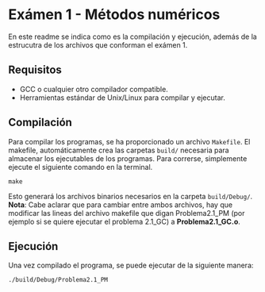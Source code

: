# Exámen 1 - Métodos numéricos

En este readme se indica como es la compilación y ejecución, además de la estrucutra de los archivos que conforman el exámen 1.

## Requisitos

- GCC o cualquier otro compilador compatible.
- Herramientas estándar de Unix/Linux para compilar y ejecutar.

## Compilación

Para compilar los programas, se ha proporcionado un archivo `Makefile`. El makefile, automáticamente crea las carpetas `build/` necesaria para almacenar los ejecutables de los programas. Para correrse, simplemente ejecute el siguiente comando en la terminal.

```
make
```

Esto generará los archivos binarios necesarios en la carpeta `build/Debug/`. **Nota**: Cabe aclarar que para cambiar entre ambos archivos, hay que modificar las lineas del archivo makefile que digan Problema2.1_PM (por ejemplo si se quiere ejecutar el problema 2.1_GC) a **Problema2.1_GC.o**.

## Ejecución

Una vez compilado el programa, se puede ejecutar de la siguiente manera:

```
./build/Debug/Problema2.1_PM
```